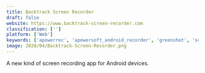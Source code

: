 ```yaml
---
title: Backtrack Screen Recorder
draft: false 
website: https://www.backtrack-screen-recorder.com
classification: ['']
platform: ['Web']
keywords: ['apowerrec', 'apowersoft_android_recorder', 'greenshot', 'screen_recorder', 'screen_recorder_-_du_recorder', 'screencam', 'screenjot', 'sharex', 'keystarter', 'ocam']
image: 2020/04/Backtrack-Screen-Recorder.png
---
```

A new kind of screen recording app for Android devices.